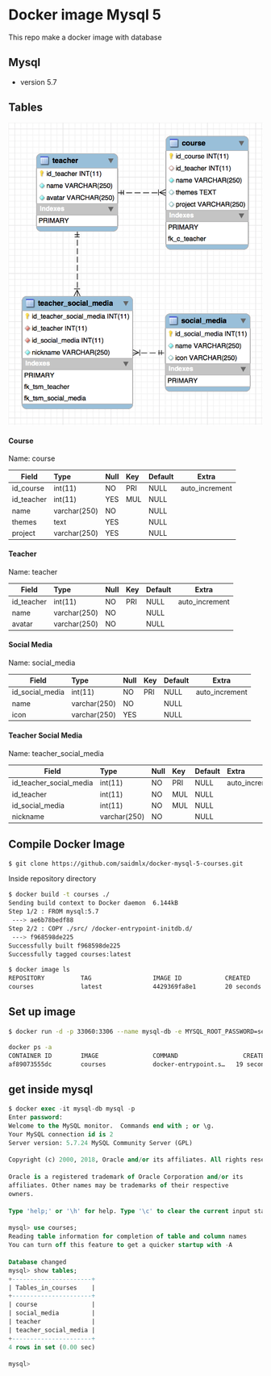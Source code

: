 # Docker image Mysql 5

This repo make a docker image with database 

## Mysql
- version 5.7

## Tables

![Image of Yaktocat](Diagrama-ER.png)

#### Course

Name: course

| Field      | Type         | Null | Key | Default | Extra          |
|------------|:-------------|:-----|:----|:--------|:--------------:|
| id_course  | int(11)      | NO   | PRI | NULL    | auto_increment |
| id_teacher | int(11)      | YES  | MUL | NULL    |                |
| name       | varchar(250) | NO   |     | NULL    |                |
| themes     | text         | YES  |     | NULL    |                |
| project    | varchar(250) | YES  |     | NULL    |                |

#### Teacher

Name: teacher

| Field      | Type         | Null | Key | Default | Extra          |
|------------|:-------------|:-----|:----|:--------|:--------------:|
| id_teacher | int(11)      | NO   | PRI | NULL    | auto_increment |
| name       | varchar(250) | NO   |     | NULL    |                |
| avatar     | varchar(250) | NO   |     | NULL    |                |


#### Social Media

Name: social_media


| Field           | Type         | Null | Key | Default | Extra          |
|-----------------|:-------------|:-----|:----|:--------|:--------------:|
| id_social_media | int(11)      | NO   | PRI | NULL    | auto_increment |
| name            | varchar(250) | NO   |     | NULL    |                |
| icon            | varchar(250) | YES  |     | NULL    |                |


#### Teacher Social Media

Name: teacher_social_media


| Field                   | Type         | Null | Key | Default | Extra          |
|-------------------------|:-------------|:-----|:----|:--------|:---------------|
| id_teacher_social_media | int(11)      | NO   | PRI | NULL    | auto_increment |
| id_teacher              | int(11)      | NO   | MUL | NULL    |                |
| id_social_media         | int(11)      | NO   | MUL | NULL    |                |
| nickname                | varchar(250) | NO   |     | NULL    |                |


## Compile Docker Image

```terminal
$ git clone https://github.com/saidmlx/docker-mysql-5-courses.git
```

Inside repository directory 

```bash
$ docker build -t courses ./
Sending build context to Docker daemon  6.144kB
Step 1/2 : FROM mysql:5.7
 ---> ae6b78bedf88
Step 2/2 : COPY ./src/ /docker-entrypoint-initdb.d/
 ---> f968598de225
Successfully built f968598de225
Successfully tagged courses:latest
```

```bash
$ docker image ls
REPOSITORY          TAG                 IMAGE ID            CREATED             SIZE
courses             latest              4429369fa8e1        20 seconds ago      372MB
```


## Set up image

```bash
$ docker run -d -p 33060:3306 --name mysql-db -e MYSQL_ROOT_PASSWORD=secret -e MYSQL_DATABASE=courses courses
```

```bash
docker ps -a
CONTAINER ID        IMAGE               COMMAND                  CREATED             STATUS                  PORTS                                NAMES
af89073555dc        courses             docker-entrypoint.s…   19 seconds ago      Up 18 seconds           33060/tcp, 0.0.0.0:33060->3306/tcp   mysql-db
```

## get inside mysql

```sql
$ docker exec -it mysql-db mysql -p
Enter password:
Welcome to the MySQL monitor.  Commands end with ; or \g.
Your MySQL connection id is 2
Server version: 5.7.24 MySQL Community Server (GPL)

Copyright (c) 2000, 2018, Oracle and/or its affiliates. All rights reserved.

Oracle is a registered trademark of Oracle Corporation and/or its
affiliates. Other names may be trademarks of their respective
owners.

Type 'help;' or '\h' for help. Type '\c' to clear the current input statement.

mysql> use courses;
Reading table information for completion of table and column names
You can turn off this feature to get a quicker startup with -A

Database changed
mysql> show tables;
+----------------------+
| Tables_in_courses    |
+----------------------+
| course               |
| social_media         |
| teacher              |
| teacher_social_media |
+----------------------+
4 rows in set (0.00 sec)

mysql>
```
